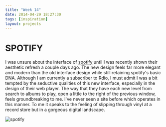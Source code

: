 ```yaml
---
title: "Week 14"
date: 2014-04-29 18:27:30 
tags: [inspiration] 
layout: projects
---
```




# SPOTIFY

I was unsure about the interface of [spotify](https://spotify.com) until I was recently shown their aesthetic refresh a couple days ago.  The new design feels far more elegant and modern than the old interface design while still retaining spotify's basic DNA.  Although I am currently a subscriber to Rdio, I must admit I was a bit tempted by the seductive qualities of this new interface, especially in the design of their web player.  The way that they have each new level from search to albums to play, open a little to the right of the previous window, feels groundbreaking to me.  I've never seen a site before which operates in this manner.  To me it speaks to the feeling of slipping through vinyl at a record store but in a gorgeous digital landscape.   

![spotify](http://themusickla.files.wordpress.com/2014/04/spotify-logo-primary-horizontal-light-background-rgb.jpg)